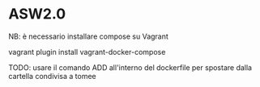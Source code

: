 # ASW2.0

NB: è necessario installare compose su Vagrant 

vagrant plugin install vagrant-docker-compose


TODO:
usare il comando ADD all'interno del dockerfile per spostare dalla cartella condivisa a tomee
